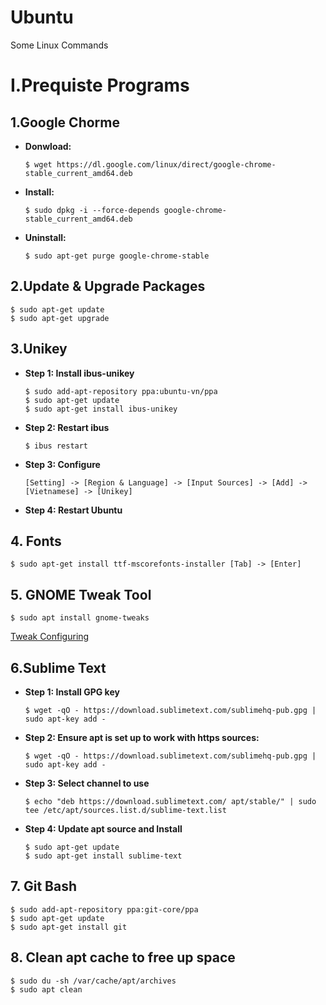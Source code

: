 # Ubuntu
Some Linux Commands

# I.Prequiste Programs
## 1.Google Chorme
<ul>
<li><b>Donwload:</b></li>

```
$ wget https://dl.google.com/linux/direct/google-chrome-stable_current_amd64.deb
```

<li><b>Install:</b></li>
 
```
$ sudo dpkg -i --force-depends google-chrome-stable_current_amd64.deb
```

<li><b>Uninstall:</b></li>

```
$ sudo apt-get purge google-chrome-stable
```
</ul>

## 2.Update & Upgrade Packages
```
$ sudo apt-get update
$ sudo apt-get upgrade
```

## 3.Unikey
<ul>
<li><b>Step 1: Install ibus-unikey</b></li>

```
$ sudo add-apt-repository ppa:ubuntu-vn/ppa
$ sudo apt-get update
$ sudo apt-get install ibus-unikey
```
<li><b>Step 2: Restart ibus</b></li>

```
$ ibus restart
```

<li><b>Step 3: Configure</b></li>

```
[Setting] -> [Region & Language] -> [Input Sources] -> [Add] -> [Vietnamese] -> [Unikey]
```

<li><b>Step 4: Restart Ubuntu</b></li>
</ul>

## 4. Fonts

```
$ sudo apt-get install ttf-mscorefonts-installer [Tab] -> [Enter]
```

## 5. GNOME Tweak Tool
```
$ sudo apt install gnome-tweaks
```

[Tweak Configuring](https://itsfoss.com/gnome-tweak-tool/)

## 6.Sublime Text

<ul>
<li><b>Step 1: Install GPG key</b></li>

```
$ wget -qO - https://download.sublimetext.com/sublimehq-pub.gpg | sudo apt-key add -
```

<li><b>Step 2: Ensure apt is set up to work with https sources:</b></li>

```
$ wget -qO - https://download.sublimetext.com/sublimehq-pub.gpg | sudo apt-key add -
```

<li><b>Step 3: Select channel to use</b></li>

```
$ echo "deb https://download.sublimetext.com/ apt/stable/" | sudo tee /etc/apt/sources.list.d/sublime-text.list
```

<li><b>Step 4: Update apt source and Install</b></li>

```
$ sudo apt-get update
$ sudo apt-get install sublime-text
```
</ul>

## 7. Git Bash
```
$ sudo add-apt-repository ppa:git-core/ppa
$ sudo apt-get update
$ sudo apt-get install git
```

## 8. Clean apt cache to free up space

```
$ sudo du -sh /var/cache/apt/archives
$ sudo apt clean
```

